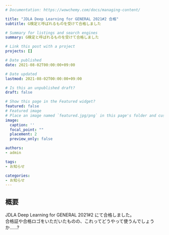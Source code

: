 ```yaml
---
# Documentation: https://wowchemy.com/docs/managing-content/

title: "JDLA Deep Learning for GENERAL 2021#2 合格"
subtitle: G検定と呼ばれるものを受けて合格しました

# Summary for listings and search engines
summary: G検定と呼ばれるものを受けて合格しました

# Link this post with a project
projects: []

# Date published
date: 2021-08-02T00:00:00+09:00

# Date updated
lastmod: 2021-08-02T00:00:00+09:00

# Is this an unpublished draft?
draft: false

# Show this page in the Featured widget?
featured: false
# Featured image
# Place an image named `featured.jpg/png` in this page's folder and customize its options here.
image:
  caption: ''
  focal_point: ""
  placement: 2
  preview_only: false

authors:
- admin

tags:
- お知らせ

categories:
- お知らせ
---
```


## 概要
JDLA Deep Learning for GENERAL 2021#2 にて合格しました。  
合格証や合格ロゴをいただいたものの、これってどうやって使うんでしょうか……?
